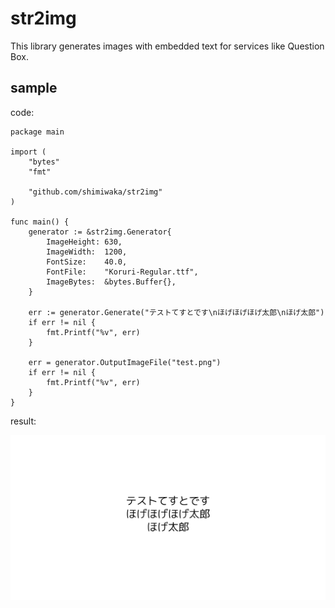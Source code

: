 # str2img
This library generates images with embedded text for services like Question Box.

## sample
code: 
```
package main

import (
	"bytes"
	"fmt"

	"github.com/shimiwaka/str2img"
)

func main() {
	generator := &str2img.Generator{
		ImageHeight: 630,
		ImageWidth:  1200,
		FontSize:    40.0,
		FontFile:    "Koruri-Regular.ttf",
		ImageBytes:  &bytes.Buffer{},
	}

	err := generator.Generate("テストてすとです\nほげほげほげ太郎\nほげ太郎")
	if err != nil {
		fmt.Printf("%v", err)
	}

	err = generator.OutputImageFile("test.png")
	if err != nil {
		fmt.Printf("%v", err)
	}
}
```

result:

![sample](test.png)
